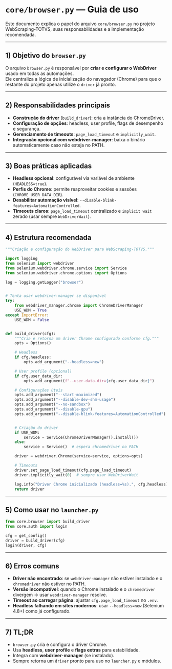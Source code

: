 # `core/browser.py` — Guia de uso

Este documento explica o papel do arquivo `core/browser.py` no projeto WebScraping-TOTVS, suas responsabilidades e a implementação recomendada.

---

## 1) Objetivo do `browser.py`

O arquivo `browser.py` é responsável por **criar e configurar o WebDriver** usado em todas as automações.  
Ele centraliza a lógica de inicialização do navegador (Chrome) para que o restante do projeto apenas utilize o `driver` já pronto.

---

## 2) Responsabilidades principais

- **Construção do driver** (`build_driver`): cria a instância do ChromeDriver.  
- **Configuração de opções**: headless, user profile, flags de desempenho e segurança.  
- **Gerenciamento de timeouts**: `page_load_timeout` e `implicitly_wait`.  
- **Integração opcional com webdriver-manager**: baixa o binário automaticamente caso não esteja no PATH.

---

## 3) Boas práticas aplicadas

- **Headless opcional**: configurável via variável de ambiente (`HEADLESS=true`).  
- **Perfis do Chrome**: permite reaproveitar cookies e sessões (`CHROME_USER_DATA_DIR`).  
- **Desabilitar automação visível**: `--disable-blink-features=AutomationControlled`.  
- **Timeouts claros**: `page_load_timeout` centralizado e `implicit wait` zerado (usar sempre `WebDriverWait`).

---

## 4) Estrutura recomendada

```python
"""Criação e configuração do WebDriver para WebScraping-TOTVS."""

import logging
from selenium import webdriver
from selenium.webdriver.chrome.service import Service
from selenium.webdriver.chrome.options import Options

log = logging.getLogger("browser")


# Tenta usar webdriver-manager se disponível
try:
    from webdriver_manager.chrome import ChromeDriverManager
    USE_WDM = True
except ImportError:
    USE_WDM = False


def build_driver(cfg):
    """Cria e retorna um driver Chrome configurado conforme cfg."""
    opts = Options()

    # Headless
    if cfg.headless:
        opts.add_argument("--headless=new")

    # User profile (opcional)
    if cfg.user_data_dir:
        opts.add_argument(f"--user-data-dir={cfg.user_data_dir}")

    # Configurações úteis
    opts.add_argument("--start-maximized")
    opts.add_argument("--disable-dev-shm-usage")
    opts.add_argument("--no-sandbox")
    opts.add_argument("--disable-gpu")
    opts.add_argument("--disable-blink-features=AutomationControlled")


    # Criação do driver
    if USE_WDM:
        service = Service(ChromeDriverManager().install())
    else:
        service = Service()  # espera chromedriver no PATH

    driver = webdriver.Chrome(service=service, options=opts)

    # Timeouts
    driver.set_page_load_timeout(cfg.page_load_timeout)
    driver.implicitly_wait(0)  # sempre usar WebDriverWait

    log.info("Driver Chrome inicializado (headless=%s).", cfg.headless)
    return driver
```

---

## 5) Como usar no `launcher.py`

```python
from core.browser import build_driver
from core.auth import login

cfg = get_config()
driver = build_driver(cfg)
login(driver, cfg)
```

---

## 6) Erros comuns

- **Driver não encontrado**: se `webdriver-manager` não estiver instalado e o `chromedriver` não estiver no PATH.  
- **Versão incompatível**: quando o Chrome instalado e o `chromedriver` divergem → usar `webdriver-manager` resolve.  
- **Timeout ao carregar página**: ajustar `cfg.page_load_timeout` no `.env`.  
- **Headless falhando em sites modernos**: usar `--headless=new` (Selenium 4.8+) como já configurado.

---

## 7) TL;DR

- `browser.py` cria e configura o driver Chrome.  
- Usa **headless**, **user profile** e **flags extras** para estabilidade.  
- Integra com **webdriver-manager** (se instalado).  
- Sempre retorna um `driver` pronto para uso no `launcher.py` e módulos.

